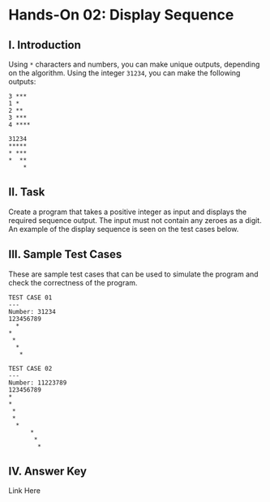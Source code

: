 # **Hands-On 02: Display Sequence**
## I. Introduction
Using `*` characters and numbers, you can make unique outputs, depending on the algorithm. Using the integer `31234`, you can make the following outputs:
```
3 ***
1 *
2 **
3 ***
4 ****
```
```
31234
*****
* ***
*  **
    *
```
## II. Task
Create a program that takes a positive integer as input and displays the required sequence output. The input must not contain any zeroes as a digit. An example of the display sequence is seen on the test cases below.

## III. Sample Test Cases
These are sample test cases that can be used to simulate the program and check the correctness of the program.

```
TEST CASE 01
---
Number: 31234
123456789
  *
*
 *
  *
   *
```
```
TEST CASE 02
---
Number: 11223789
123456789
*
*
 *
 *
  *
      *
       *
        *
```

## IV. Answer Key
Link Here